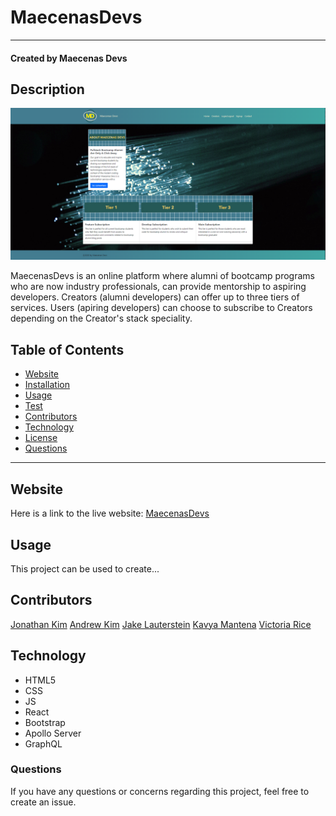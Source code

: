 # MaecenasDevs
***
#### Created by Maecenas Devs
## Description 
![alt text](./client/src/assets/images/LandingPage.png)

MaecenasDevs is an online platform where alumni of bootcamp programs who are now industry professionals, can provide mentorship to aspiring developers. Creators (alumni developers) can offer up to three tiers of services. Users (apiring developers) can choose to subscribe to Creators depending on the Creator's stack speciality. 


## Table of Contents 
* [Website](#Website)
* [Installation](#Installation)
* [Usage](#Usage)
* [Test](#Test)
* [Contributors](#contributors)
* [Technology](#technology)
* [License](license)
* [Questions](#Questions)

***

## Website
Here is a link to the live website:
[MaecenasDevs](https://gentle-citadel-11319.herokuapp.com/)

## Usage
This project can be used to create...

## Contributors
[Jonathan Kim](https://github.com/JonathanKim424)
[Andrew Kim](https://github.com/andrewyk99)
[Jake Lauterstein](https://github.com/jakelauterstein)
[Kavya Mantena](https://github.com/KavyaMantena)
[Victoria Rice](https://github.com/vtori37)

## Technology
* HTML5
* CSS 
* JS
* React
* Bootstrap
* Apollo Server
* GraphQL


### Questions
If you have any questions or concerns regarding this project, feel free to create an issue. 

